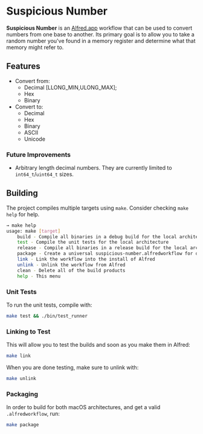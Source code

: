 
# Suspicious Number

**Suspicious Number** is an [Alfred.app](https://www.alfredapp.com/) workflow that can be used to convert numbers from one base to another. Its primary goal is to allow you to take a random number you've found in a memory register and determine what that memory might refer to.

## Features

- Convert from:
	- Decimal [LLONG_MIN,ULONG_MAX];
	- Hex
	- Binary
- Convert to:
	- Decimal
	- Hex
	- Binary
	- ASCII
	- Unicode

### Future Improvements

- Arbitrary length decimal numbers. They are currently limited to `int64_t`/`uint64_t` sizes.

## Building

The project compiles multiple targets using `make`. Consider checking `make help` for help.

```bash
→ make help
usage: make [target]
	build - Compile all binaries in a debug build for the local architecture
	test - Compile the unit tests for the local architecture
	release - Compile all binaries in a release build for the local architecture
	package - Create a universal suspicious-number.alfredworkflow for distribution
	link - Link the workflow into the install of Alfred
	unlink - Unlink the workflow from Alfred
	clean - Delete all of the build products
	help - This menu
```

### Unit Tests

To run the unit tests, compile with:

```bash
make test && ./bin/test_runner
```

### Linking to Test

This will allow you to test the builds and soon as you make them in Alfred:

```bash
make link
```

When you are done testing, make sure to unlink with:

```bash
make unlink
```

### Packaging

In order to build for both macOS architectures, and get a valid `.alfredworkflow`, run:

```bash
make package
```
